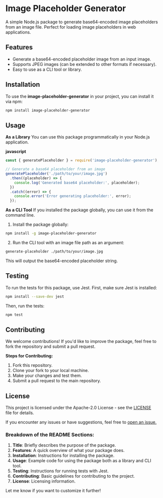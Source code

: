 # Image Placeholder Generator

A simple Node.js package to generate base64-encoded image placeholders from an image file. Perfect for loading image placeholders in web applications.

## Features

- Generate a base64-encoded placeholder image from an input image.
- Supports JPEG images (can be extended to other formats if necessary).
- Easy to use as a CLI tool or library.

## Installation

To use the **image-placeholder-generator** in your project, you can install it via npm:

```bash
npm install image-placeholder-generator 
```


## Usage
**As a Library**
You can use this package programmatically in your Node.js application.

**javascript**
```javascript
const { generatePlaceholder } = require('image-placeholder-generator');

// Generate a base64 placeholder from an image
generatePlaceholder('./path/to/your/image.jpg')
  .then((placeholder) => {
    console.log('Generated base64 placeholder:', placeholder);
  })
  .catch((error) => {
    console.error('Error generating placeholder:', error);
  });
```


**As a CLI Tool**
If you installed the package globally, you can use it from the command line.

1. Install the package globally:
```bash
npm install -g image-placeholder-generator
```

2. Run the CLI tool with an image file path as an argument:
```bash
generate-placeholder ./path/to/your/image.jpg
```

This will output the base64-encoded placeholder string.

## Testing
To run the tests for this package, use Jest. First, make sure Jest is installed:

```bash
npm install --save-dev jest
```

Then, run the tests:

```bash
npm test
```

## Contributing
We welcome contributions! If you'd like to improve the package, feel free to fork the repository and submit a pull request.

**Steps for Contributing:**
1. Fork this repository.
2. Clone your fork to your local machine.
3. Make your changes and test them.
4. Submit a pull request to the main repository.

## License
This project is licensed under the Apache-2.0 License - see the [LICENSE](https://www.apache.org/licenses/LICENSE-2.0 "LICENSE") file for details.

If you encounter any issues or have suggestions, feel free to  [open an issue.](https://github.com/edimonndi/ "Edmond T.")








### Breakdown of the README Sections:

1. **Title**: Briefly describes the purpose of the package.
2. **Features**: A quick overview of what your package does.
3. **Installation**: Instructions for installing the package.
4. **Usage**: Example code for using the package both as a library and CLI tool.
5. **Testing**: Instructions for running tests with Jest.
6. **Contributing**: Basic guidelines for contributing to the project.
7. **License**: Licensing information.


Let me know if you want to customize it further!
